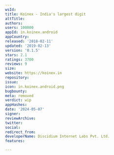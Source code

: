 ```yaml
---
wsId: 
title: Koinex - India's largest digit
altTitle: 
authors: 
users: 100000
appId: in.koinex.android
appCountry: 
released: '2018-02-11'
updated: '2019-02-13'
version: '0.1.5'
stars: 2.1
ratings: 3700
reviews: 9
size: 
website: https://koinex.in
repository: 
issue: 
icon: in.koinex.android.png
bugbounty: 
meta: removed
verdict: wip
appHashes: 
date: '2024-05-07'
signer: 
reviewArchive: 
twitter: 
social: 
redirect_from: 
developerName: Discidium Internet Labs Pvt. Ltd.
features: 

---
```


